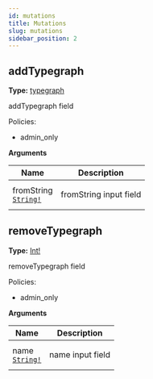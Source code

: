 ```yaml
---
id: mutations
title: Mutations
slug: mutations
sidebar_position: 2
---
```


## addTypegraph

**Type:** [typegraph](/../pages/docs/reference/typegate/typegate/objects#typegraph)

addTypegraph field

Policies:
- admin_only

<p style={{ marginBottom: "0.4em" }}><strong>Arguments</strong></p>

<table>
<thead><tr><th>Name</th><th>Description</th></tr></thead>
<tbody>
<tr>
<td>
fromString<br />
<a href="/../pages/docs/reference/typegate/typegate/scalars#string"><code>String!</code></a>
</td>
<td>
<p>fromString input field</p>
</td>
</tr>
</tbody>
</table>

## removeTypegraph

**Type:** [Int!](/../pages/docs/reference/typegate/typegate/scalars#int)

removeTypegraph field

Policies:
- admin_only

<p style={{ marginBottom: "0.4em" }}><strong>Arguments</strong></p>

<table>
<thead><tr><th>Name</th><th>Description</th></tr></thead>
<tbody>
<tr>
<td>
name<br />
<a href="/../pages/docs/reference/typegate/typegate/scalars#string"><code>String!</code></a>
</td>
<td>
<p>name input field</p>
</td>
</tr>
</tbody>
</table>
